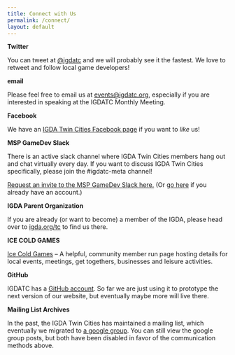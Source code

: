 ```yaml
---
title: Connect with Us
permalink: /connect/
layout: default
---
```


**Twitter**

You can tweet at [@igdatc](http://www.twitter.com/igdatc) and we will probably see it the fastest. We love to retweet and follow local game developers!


**email**

Please feel free to email us at [events@igdatc.org](mailto:events@igdatc.org), especially if you are interested in speaking at the IGDATC Monthly Meeting.


**Facebook**

We have an [IGDA Twin Cities Facebook page](http://facebook.com/igdatc/) if you want to <em>like</em> us!


**MSP GameDev Slack**

There is an active slack channel where IGDA Twin Cities members hang out and chat virtually every day. If you want to discuss IGDA Twin Cities specifically, please join the #igdatc-meta channel!

[Request an invite to the MSP GameDev Slack here.](https://mspgamedevslack.herokuapp.com/) (Or [go here](https://mspgamedev.slack.com/) if you already have an account.)


**IGDA Parent Organization**

If you are already (or want to become) a member of the IGDA, please head over to [igda.org/tc](http://igda.org/tc) to find us there.


**ICE COLD GAMES**

[Ice Cold Games](https://icecold.games/) – A helpful, community member run page hosting details for local events, meetings, get togethers, businesses and leisure activities.


**GitHub**

IGDATC has a [GitHub account](https://github.com/igdatc). So far we are just using it to prototype the next version of our website, but eventually maybe more will live there.


**Mailing List Archives**

In the past, the IGDA Twin Cities has maintained a mailing list, which eventually we migrated to [a google group](https://groups.google.com/d/forum/igda-tc). You can still view the google group posts, but both have been disabled in favor of the communication methods above.
